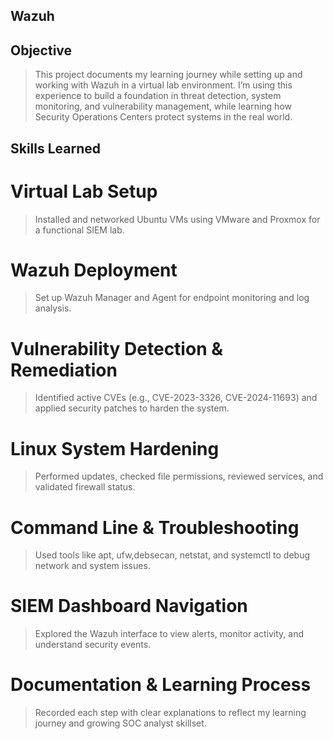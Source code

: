 ## Wazuh

## Objective 

>This project documents my learning journey while setting up and working with Wazuh in a virtual lab environment. I’m using this experience to build a foundation in threat detection, system monitoring, and vulnerability management, while learning how Security Operations Centers protect systems in the real world.

## Skills Learned

# Virtual Lab Setup
>Installed and networked Ubuntu VMs using VMware and Proxmox for a functional SIEM lab.

# Wazuh Deployment
>Set up Wazuh Manager and Agent for endpoint monitoring and log analysis.

# Vulnerability Detection & Remediation
>Identified active CVEs (e.g., CVE-2023-3326, CVE-2024-11693) and applied security patches to harden the system.

# Linux System Hardening
>Performed updates, checked file permissions, reviewed services, and validated firewall status.

# Command Line & Troubleshooting
>Used tools like apt, ufw,debsecan, netstat, and systemctl to debug network and system issues.

# SIEM Dashboard Navigation
>Explored the Wazuh interface to view alerts, monitor activity, and understand security events.

# Documentation & Learning Process
>Recorded each step with clear explanations to reflect my learning journey and growing SOC analyst skillset.
